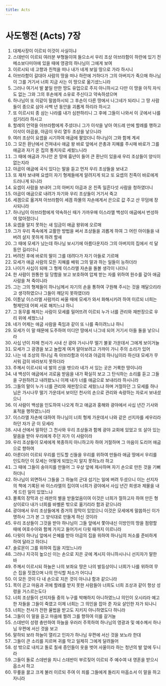 ```yaml
---
title: Acts
---
```


# 사도행전 (Acts) 7장
1. 대제사장이 이르되 이것이 사실이냐
1. 스데반이 이르되 여러분 부형들이여 들으소서 우리 조상 아브라함이 하란에 있기 전 메소보다미아에 있을 때에 영광의 하나님이 그에게 보여
1. 이르시되 네 고향과 친척을 떠나 내가 네게 보일 땅으로 가라 하시니
1. 아브라함이 갈대아 사람의 땅을 떠나 하란에 거하다가 그의 아버지가 죽으매 하나님이 그를 거기서 너희 지금 사는 이 땅으로 옮기셨느니라
1. 그러나 여기서 발 붙일 만한 땅도 유업으로 주지 아니하시고 다만 이 땅을 아직 자식도 없는 그와 그의 후손에게 소유로 주신다고 약속하셨으며
1. 하나님이 또 이같이 말씀하시되 그 후손이 다른 땅에서 나그네가 되리니 그 땅 사람들이 종으로 삼아 사백 년 동안을 괴롭게 하리라 하시고
1. 또 이르시되 종 삼는 나라를 내가 심판하리니 그 후에 그들이 나와서 이 곳에서 나를 섬기리라 하시고
1. 할례의 언약을 아브라함에게 주셨더니 그가 이삭을 낳아 여드레 만에 할례를 행하고 이삭이 야곱을, 야곱이 우리 열두 조상을 낳으니라
1. 여러 조상이 요셉을 시기하여 애굽에 팔았더니 하나님이 그와 함께 계셔
1. 그 모든 환난에서 건져내사 애굽 왕 바로 앞에서 은총과 지혜를 주시매 바로가 그를 애굽과 자기 온 집의 통치자로 세웠느니라
1. 그 때에 애굽과 가나안 온 땅에 흉년이 들어 큰 환난이 있을새 우리 조상들이 양식이 없는지라
1. 야곱이 애굽에 곡식 있다는 말을 듣고 먼저 우리 조상들을 보내고
1. 또 재차 보내매 요셉이 자기 형제들에게 알려지게 되고 또 요셉의 친족이 바로에게 드러나게 되니라
1. 요셉이 사람을 보내어 그의 아버지 야곱과 온 친족 일흔다섯 사람을 청하였더니
1. 야곱이 애굽으로 내려가 자기와 우리 조상들이 거기서 죽고
1. 세겜으로 옮겨져 아브라함이 세겜 하몰의 자손에게서 은으로 값 주고 산 무덤에 장사되니라
1. 하나님이 아브라함에게 약속하신 때가 가까우매 이스라엘 백성이 애굽에서 번성하여 많아졌더니
1. 요셉을 알지 못하는 새 임금이 애굽 왕위에 오르매
1. 그가 우리 족속에게 교활한 방법을 써서 조상들을 괴롭게 하여 그 어린 아이들을 내버려 살지 못하게 하려 할새
1. 그 때에 모세가 났는데 하나님 보시기에 아름다운지라 그의 아버지의 집에서 석 달 동안 길리더니
1. 버려진 후에 바로의 딸이 그를 데려다가 자기 아들로 기르매
1. 모세가 애굽 사람의 모든 지혜를 배워 그의 말과 하는 일들이 능하더라
1. 나이가 사십이 되매 그 형제 이스라엘 자손을 돌볼 생각이 나더니
1. 한 사람이 원통한 일 당함을 보고 보호하여 압제 받는 자를 위하여 원수를 갚아 애굽 사람을 쳐 죽이니라
1. 그는 그의 형제들이 하나님께서 자기의 손을 통하여 구원해 주시는 것을 깨달으리라고 생각하였으나 그들이 깨닫지 못하였더라
1. 이튿날 이스라엘 사람끼리 싸울 때에 모세가 와서 화해시키려 하여 이르되 너희는 형제인데 어찌 서로 해치느냐 하니
1. 그 동무를 해치는 사람이 모세를 밀어뜨려 이르되 누가 너를 관리와 재판장으로 우리 위에 세웠느냐
1. 네가 어제는 애굽 사람을 죽임과 같이 또 나를 죽이려느냐 하니
1. 모세가 이 말 때문에 도주하여 미디안 땅에서 나그네 되어 거기서 아들 둘을 낳으니라
1. 사십 년이 차매 천사가 시내 산 광야 가시나무 떨기 불꽃 가운데서 그에게 보이거늘
1. 모세가 그 광경을 보고 놀랍게 여겨 알아보려고 가까이 가니 주의 소리가 있어
1. 나는 네 조상의 하나님 즉 아브라함과 이삭과 야곱의 하나님이라 하신대 모세가 무서워 감히 바라보지 못하더라
1. 주께서 이르시되 네 발의 신을 벗으라 네가 서 있는 곳은 거룩한 땅이니라
1. 내 백성이 애굽에서 괴로움 받음을 내가 확실히 보고 그 탄식하는 소리를 듣고 그들을 구원하려고 내려왔노니 이제 내가 너를 애굽으로 보내리라 하시니라
1. 그들의 말이 누가 너를 관리와 재판장으로 세웠느냐 하며 거절하던 그 모세를 하나님은 가시나무 떨기 가운데서 보이던 천사의 손으로 관리와 속량하는 자로서 보내셨으니
1. 이 사람이 백성을 인도하여 나오게 하고 애굽과 홍해와 광야에서 사십 년간 기사와 표적을 행하였느니라
1. 이스라엘 자손에 대하여 하나님이 너희 형제 가운데서 나와 같은 선지자를 세우리라 하던 자가 곧 이 모세라
1. 시내 산에서 말하던 그 천사와 우리 조상들과 함께 광야 교회에 있었고 또 살아 있는 말씀을 받아 우리에게 주던 자가 이 사람이라
1. 우리 조상들이 모세에게 복종하지 아니하고자 하여 거절하며 그 마음이 도리어 애굽으로 향하여
1. 아론더러 이르되 우리를 인도할 신들을 우리를 위하여 만들라 애굽 땅에서 우리를 인도하던 이 모세는 어떻게 되었는지 알지 못하노라 하고
1. 그 때에 그들이 송아지를 만들어 그 우상 앞에 제사하며 자기 손으로 만든 것을 기뻐하더니
1. 하나님이 외면하사 그들을 그 하늘의 군대 섬기는 일에 버려 두셨으니 이는 선지자의 책에 기록된 바 이스라엘의 집이여 너희가 광야에서 사십 년간 희생과 제물을 내게 드린 일이 있었느냐
1. 몰록의 장막과 신 레판의 별을 받들었음이여 이것은 너희가 절하고자 하여 만든 형상이로다 내가 너희를 바벨론 밖으로 옮기리라 함과 같으니라
1. 광야에서 우리 조상들에게 증거의 장막이 있었으니 이것은 모세에게 말씀하신 이가 명하사 그가 본 그 양식대로 만들게 하신 것이라
1. 우리 조상들이 그것을 받아 하나님이 그들 앞에서 쫓아내신 이방인의 땅을 점령할 때에 여호수아와 함께 가지고 들어가서 다윗 때까지 이르니라
1. 다윗이 하나님 앞에서 은혜를 받아 야곱의 집을 위하여 하나님의 처소를 준비하게 하여 달라고 하더니
1. 솔로몬이 그를 위하여 집을 지었느니라
1. 그러나 지극히 높으신 이는 손으로 지은 곳에 계시지 아니하시나니 선지자가 말한 바
1. 주께서 이르시되 하늘은 나의 보좌요 땅은 나의 발등상이니 너희가 나를 위하여 무슨 집을 짓겠으며 나의 안식할 처소가 어디냐
1. 이 모든 것이 다 내 손으로 지은 것이 아니냐 함과 같으니라
1. 목이 곧고 마음과 귀에 할례를 받지 못한 사람들아 너희도 너희 조상과 같이 항상 성령을 거스르는도다
1. 너희 조상들이 선지자들 중의 누구를 박해하지 아니하였느냐 의인이 오시리라 예고한 자들을 그들이 죽였고 이제 너희는 그 의인을 잡아 준 자요 살인한 자가 되나니
1. 너희는 천사가 전한 율법을 받고도 지키지 아니하였도다 하니라
1. 그들이 이 말을 듣고 마음에 찔려 그를 향하여 이를 갈거늘
1. 스데반이 성령 충만하여 하늘을 우러러 주목하여 하나님의 영광과 및 예수께서 하나님 우편에 서신 것을 보고
1. 말하되 보라 하늘이 열리고 인자가 하나님 우편에 서신 것을 보노라 한대
1. 그들이 큰 소리를 지르며 귀를 막고 일제히 그에게 달려들어
1. 성 밖으로 내치고 돌로 칠새 증인들이 옷을 벗어 사울이라 하는 청년의 발 앞에 두니라
1. 그들이 돌로 스데반을 치니 스데반이 부르짖어 이르되 주 예수여 내 영혼을 받으시옵소서 하고
1. 무릎을 꿇고 크게 불러 이르되 주여 이 죄를 그들에게 돌리지 마옵소서 이 말을 하고 자니라